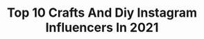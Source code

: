 ---
title: Top 10 Crafts And Diy Instagram Influencers In 2021
description: >-
  Find top crafts and diy Instagram influencers in 2021. Most popular hashtags: #diy #craft #handmade #diycrafts.
platform: Instagram
hits: 51
text_top: Identify the top-rated Instagram profiles on inBeat.
text_bottom: Our search engine holds 51 Instagram influencers like this for you to collaborate.
profiles:
  - username: "namashya_sthitapragyan"
    fullname: >-
      N A M A S H Y A
    bio: >-
      Student of English Literature Fashion | Books | Art | Travel | Food | Craft DIYs Caretaker of @labradorsiddhi DM/mail for promotions/collaborations
    location: "India"
    followers: 2270
    engagement: 1248
    commentsToLikes: 0.062978
    id: ck9hc7plfk4rd0j78nof471fs
    verified: false
    hashtags: "#love, #foodlover, #foodblogger, #foodstagram"
  - username: "tricks.diys"
    fullname: >-
      The Best Tricks And DIYs! 🛠
    bio: >-
      🛠 Tricks Crafts & Diy videos! 👌 Always be creative!
    location: ""
    followers: 6125
    engagement: 2613
    commentsToLikes: 0.000914
    id: ckapadoxcvowx0i789ulivhp2
    verified: false
    hashtags: ""
  - username: "marciekdesigns"
    fullname: >-
      Marcie Kobernus
    bio: >-
      Columnist for @reclaimmag 💗#upcycles #crafts #diy 💗 Works out of a glammed up Chicken Shed💗 Sells out of #bristol Vintage Market BS1 3PY 💗WEBSITE ⬇️
    location: "United Kingdom"
    followers: 18248
    engagement: 330
    commentsToLikes: 0.184862
    id: ck55p22hd9nh40i11s86ivu1y
    verified: false
    hashtags: "#eclecticdecor, #maximalistinteriors, #upcycle, #eclectichome"
  - username: "happyhandmadeliving"
    fullname: >-
      Happy Handmade Living
    bio: >-
      Lisanne Multem Interieur|Styling|Craft & DIY|Auteur Happy Living|Happy Handmade Fashion| Hoofdredacteur HHL magazine #mijnhappyhandmadelivingmoment
    location: "Netherlands"
    followers: 31477
    engagement: 180
    commentsToLikes: 0.126184
    id: ck0vwqi2av3720i19qbtvb68z
    verified: false
    hashtags: "#knitting, #interieurstyling, #tuininspiratie, #buitenleven"
  - username: "monochromediy"
    fullname: >-
      Laetitia | Crafts & DIY
    bio: >-
      ✂️ Crafts, DIY & Workshops | Do it yourself! 🖤 Tattoo Studio @thechamberberlin 💌 monochrome.berlin@gmail.com 👇 Check out my blog and other channels
    location: "Germany"
    followers: 31459
    engagement: 217
    commentsToLikes: 0.018917
    id: ck8tax8g1tg7s0j786n7aqpqc
    verified: false
    hashtags: "#iic, #home, #vintagehome, #dailydecordose"
  - username: "myfourwonders"
    fullname: >-
      deb
    bio: >-
      mama to 4 little ladies mila, alexis, ruby & kylie #milalexieruby ⋒ sharing a little bit of holidays + crafts + diy ☼ southern ca
    location: "United States"
    followers: 28148
    engagement: 308
    commentsToLikes: 0.129649
    id: ck0w5ra4h51pf0i19z872yayp
    verified: false
    hashtags: "#cottononkidscrew, #gifted, #girlmama, #targetrun"
  - username: "diyhacksvideo"
    fullname: >-
      DIY & Life Hack Video 🌐
    bio: >-
      Creative - Innovation - Craft - DIY 💡 We post the most creative videos 📧 DM for credit/removal OPEN SHOUTOUT
    location: "Indonesia"
    followers: 36181
    engagement: 493
    commentsToLikes: 0.014341
    id: ck8t6sm5fekk30j78qwhk21jy
    verified: false
    hashtags: "#diycraft, #craftlover, #craftlife, #sketch"
  - username: "hemslojd"
    fullname: >-
      Hemslöjd – Hantverk & DIY
    bio: >-
      Sveriges största tidning om slöjd, hantverk och hållbar livsstil. Scandinavia’s leading magazine on crafts, DIY and all things handmade.
    location: "Sweden"
    followers: 12255
    engagement: 554
    commentsToLikes: 0.012819
    id: ck55q9ey8cgbl0i11cwqazfga
    verified: false
    hashtags: "#woodcarving, #handarbete, #diy, #fiberart"
  - username: "veoveoscrapeo"
    fullname: >-
      veoveoscrapeo
    bio: >-
      Tarjeteria.Cardmaking. Scrapbooking. Costura. Craft. DIY.
    location: ""
    followers: 5395
    engagement: 574
    commentsToLikes: 0.072738
    id: ck5cird9pt81w0i11eu9qii7g
    verified: false
    hashtags: "#card, #cardmaking, #tarjeteria, #tarjeta"
  - username: "epicfamilyquests"
    fullname: >-
      Epic Family Quests
    bio: >-
      Vanessa🧜‍♀️ & Jack🧜‍♂️ exploring WDW/Universal Character meet & greets, cosplay & craft DIYs Account run by Mom, Candace🌸 日本語を勉強しています🌸 Our blog ⏬
    location: "United States"
    followers: 10781
    engagement: 386
    commentsToLikes: 0.273312
    id: ck0tugr4d735m0i1926pcwxcd
    verified: false
    hashtags: "#charactermeetandgreet, #disneyprincess, #cosplaykids, #cosplaylove"
---